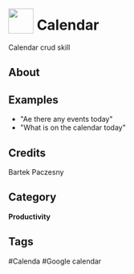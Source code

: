 # <img src="https://raw.githack.com/FortAwesome/Font-Awesome/master/svgs/solid/calendar.svg" card_color="#22A7F0" width="50" height="50" style="vertical-align:bottom"/> Calendar
Calendar crud skill

## About


## Examples
* "Ae there any events today"
* "What is on the calendar today"

## Credits
Bartek Paczesny

## Category
**Productivity**

## Tags
#Calenda
#Google calendar

